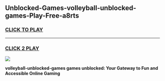 
## Unblocked-Games-volleyball-unblocked-games-Play-Free-a8rts
<h3>
<a href="https://premium76.site?title=volleyball-unblocked-games&ref=17A">CLICK TO PLAY</a></h3>
<hr>

<h3>
<a href="https://premium76.site?title=volleyball-unblocked-games&ref=17A">CLICK 2 PLAY</a>
  
</h3>

<a href="https://premium76.site?title=volleyball-unblocked-games&ref=17A"><img src="https://clearcache.store/games.png"></a>


**volleyball-unblocked-games games unblocked: Your Gateway to Fun and Accessible Online Gaming**
